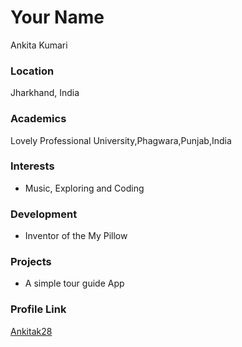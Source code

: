 # Your Name
Ankita Kumari

### Location

Jharkhand, India 

### Academics

Lovely Professional University,Phagwara,Punjab,India

### Interests

- Music, Exploring and Coding

### Development

- Inventor of the My Pillow

### Projects

- A simple tour guide App

### Profile Link

[Ankitak28](https://github.com/ankitak28)
